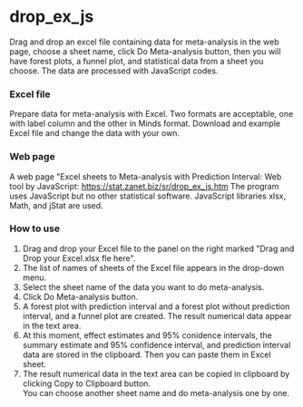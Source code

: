 # drop_ex_js
Drag and drop an excel file containing data for meta-analysis in the web page, choose a sheet name, click Do Meta-analysis button, then you will have forest plots, a funnel plot, and statistical data from a sheet you choose. The data are processed with JavaScript codes.
### Excel file
Prepare data for meta-analysis with Excel. Two formats are acceptable, one with label column and the other in Minds format.  Download and example Excel file and change the data with your own.
### Web page
A web page "Excel sheets to Meta-analysis with Prediction Interval: Web tool by JavaScript: https://stat.zanet.biz/sr/drop_ex_js.htm  The program uses JavaScript but no other statistical software.  JavaScript libraries xlsx, Math, and jStat are used.
### How to use
1. Drag and drop your Excel file to the panel on the right marked "Drag and Drop your Excel.xlsx fle here".  
2. The list of names of sheets of the Excel file appears in the drop-down menu.  
3. Select the sheet name of the data you want to do meta-analysis.  
4. Click Do Meta-analysis button.  
5. A forest plot with prediction interval and a forest plot without prediction interval, and a funnel plot are created. The result numerical data appear in the text area.  
6. At this moment, effect estimates and 95% conidence intervals, the summary estimate and 95% confidence interval, and prediction interval data are stored in the clipboard. Then you can paste them in Excel sheet.  
7. The result numerical data in the text area can be copied in clipboard by clicking Copy to Clipboard button.  
You can choose another sheet name and do meta-analysis one by one.
